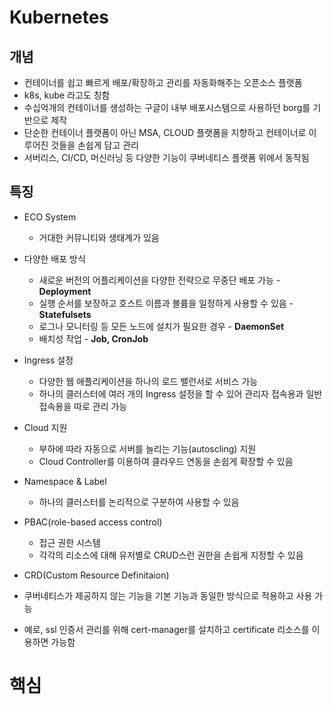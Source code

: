 # Kubernetes

## 개념
* 컨테이너를 쉽고 빠르게 배포/확장하고 관리를 자동화해주는 오픈소스 플랫폼
* k8s, kube 라고도 칭함
* 수십억개의 컨테이너를 생성하는 구글이 내부 배포시스템으로 사용하던 borg를 기반으로 제작
* 단순한 컨테이너 플랫폼이 아닌 MSA, CLOUD 플랫폼을 지향하고 컨테이너로 이루어진 것들을 손쉽게 담고 관리
* 서버리스, CI/CD, 머신러닝 등 다양한 기능이 쿠버네티스 플랫폼 위에서 동작됨


## 특징
* ECO System
  * 거대한 커뮤니티와 생태계가 있음

* 다양한 배포 방식
  * 새로운 버전의 어플리케이션을 다양한 전략으로 무중단 배포 가능 - **Deployment**
  * 실행 순서를 보장하고 호스트 이름과 볼륨을 일정하게 사용할 수 있음 - **Statefulsets**
  * 로그나 모니터링 등 모든 노드에 설치가 필요한 경우 - **DaemonSet**
  * 배치성 작업 - **Job, CronJob**

* Ingress 설정
  * 다양한 웹 애플리케이션을 하나의 로드 밸런서로 서비스 가능
  * 하나의 클러스터에 여러 개의 Ingress 설정을 할 수 있어 관리자 접속용과 일반 접속용을 따로 관리 가능

* Cloud 지원
  * 부하에 따라 자동으로 서버를 늘리는 기능(autoscling) 지원
  * Cloud Controller를 이용하여 클라우드 연동을 손쉽게 확장할 수 있음
  
* Namespace & Label
  * 하나의 클러스터를 논리적으로 구분하여 사용할 수 있음

* PBAC(role-based access control)
  * 접근 권한 시스템
  * 각각의 리소스에 대해 유저별로 CRUD스런 권한을 손쉽게 지정할 수 있음

* CRD(Custom Resource Definitaion)
 * 쿠버네티스가 제공하지 않는 기능을 기본 기능과 동일한 방식으로 적용하고 사용 가능
 * 예로, ssl 인증서 관리를 위해 cert-manager를 설치하고 certificate 리소스를 이용하면 가능함

# 핵심

